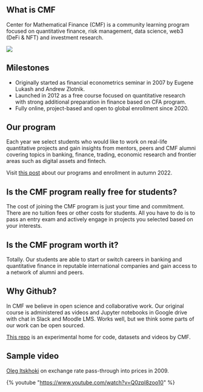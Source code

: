 ## What is CMF

Center for Mathematical Finance (CMF) is a community learning program focused on quantitative finance, risk management, data science, web3 (DeFi & NFT) and investment research.

![](https://sun9-52.userapi.com/impf/c604320/v604320483/1f3e3/8CjhhaAkMRU.jpg?size=1280x853&quality=96&sign=8e7e27ce31861bc5af85c3a35667506e&type=album)

## Milestones

- Originally started as financial econometrics seminar in 2007 by Eugene Lukash and Andrew Zlotnik.
- Launched in 2012 as a free course focused on quantitative research with strong additional preparation in finance based on CFA program.
- Fully online, project-based and open to global enrollment since 2020.

## Our program

Each year we select students who would like to work on real-life quantitative projects and
gain insights from mentors, peers and CMF alumni covering topics in banking, finance, trading, economic research and frontier areas such as digital assets and fintech.

Visit [this post](https://www.linkedin.com/feed/update/urn:li:activity:6957988000706273281/) about our programs and enrollment in autumn 2022.

## Is the CMF program really free for students?

The cost of joining the CMF program is just your time and commitment. There are no tuition fees or other costs for students. All you have to do is to pass an entry exam and actively engage in projects you selected based on your interests.

## Is the CMF program worth it?

Totally. Our students are able to start or switch careers in banking and quantitative finance in reputable international companies and gain access to a network of alumni and peers.

## Why Github?

In CMF we believe in open science and collaborative work. Our original course is administered as videos and Jupyter notebooks in Google drive with chat in Slack and Moodle LMS. Works well, but we think some parts of our work can be open sourced.

[This repo](https://github.com/epogrebnyak/cmf-team) is an experimental home for code, datasets and videos by CMF.

## Sample video

[Oleg Itskhoki](https://itskhoki.com/) on exchange rate pass-through into prices in 2009.

{% youtube "https://www.youtube.com/watch?v=Q0zpI8zoo10" %}

<p>
